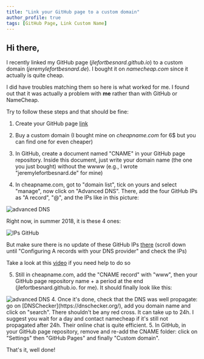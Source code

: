 ```yaml
---
title: "Link your GitHub page to a custom domain"
author_profile: true
tags: [GitHub Page, Link Custom Name]
---
```


## Hi there,

I recently linked my GitHub page (*jlefortbesnard.github.io*) to a custom domain (*jeremylefortbesnard.de*). I bought it on *namecheap.com* since it actually is quite cheap.


I did have troubles matching them so here is what worked for me. I found out that it was actually a problem with **me** rather than with GitHub or NameCheap.


Try to follow these steps and that should be fine:
1. Create your GitHub page [link](/githubpage/)


2. Buy a custom domain (I bought mine on *cheapname.com* for 6$ but you can find one for even cheaper)


3. In GitHub, create a document named "CNAME" in your GitHub page repository. Inside this document, just write your domain name (the one you just bought) without the wwww (e.g., I wrote "jeremylefortbesnard.de" for mine)


4. In cheapname.com, got to "domain list", tick on yours and select "manage", now click on "Advanced DNS". There, add the four GitHub IPs as "A record", "@", and the IPs like in this picture:


<img src="{{ site.url }}{{ site.baseurl }}/images/namecheap.png" alt="advanced DNS">


Right now, in summer 2018, it is these 4 ones:


<img src="{{ site.url }}{{ site.baseurl }}/images/ipsgithub.png" alt="IPs GitHub">


But make sure there is no update of these GitHub IPs [there](https://help.github.com/articles/setting-up-an-apex-domain/) (scroll down until "Configuring A records with your DNS provider" and check the IPs)


Take a look at this [video](https://www.youtube.com/watch?v=dNbZ826ufKE) if you need help to do so


5. Still in cheapname.com, add the "CNAME record" with "www", then your GitHub page repository name + a period at the end (jlefortbesnard.github.io. for me). It should finally look like this:
<img src="{{ site.url }}{{ site.baseurl }}/images/namecheap.png" alt="advanced DNS">
4. Once it's done, check that the DNS was well propagate: go on [DNSChecker](https://dnschecker.org/), add you domain name and click on "search". There shouldn't be any red cross. It can take up to 24h. I suggest you wait for a day and contact namecheap if it's still not propagated after 24h. Their online chat is quite efficient.
5. In GitHub, in your GitHub page repository, remove and re-add the CNAME folder: click on "Settings" then "GitHub Pages" and finally "Custom domain".

That's it, well done!
